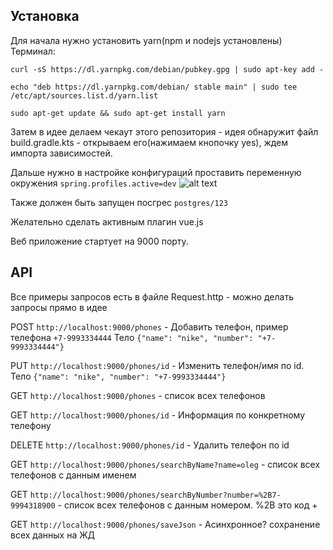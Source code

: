 ## Установка

Для начала нужно установить yarn(npm и nodejs установлены)
Терминал:

```curl -sS https://dl.yarnpkg.com/debian/pubkey.gpg | sudo apt-key add -```

```echo "deb https://dl.yarnpkg.com/debian/ stable main" | sudo tee /etc/apt/sources.list.d/yarn.list```

```sudo apt-get update && sudo apt-get install yarn```

Затем в идее делаем чекаут этого репозитория - идея обнаружит файл build.gradle.kts - открываем его(нажимаем кнопочку yes), ждем импорта зависимостей.

Дальше нужно в настройке конфигураций проставить переменную окружения ```spring.profiles.active=dev```
![alt text](123.png)

Также должен быть запущен посгрес ```postgres/123```

Желательно сделать активным плагин vue.js

Веб приложение стартует на 9000 порту.

## API

Все примеры запросов есть в файле Request.http - можно делать запросы прямо в идее

POST
```http://localhost:9000/phones```  - Добавить телефон, пример телефона ```+7-9993334444```
Тело
```{"name": "nike", "number": "+7-9993334444"}```

PUT
```http://localhost:9000/phones/id```  - Изменить телефон/имя по id.
Тело
```{"name": "nike", "number": "+7-9993334444"}```

GET
```http://localhost:9000/phones``` - список всех телефонов

GET
```http://localhost:9000/phones/id```  - Информация по конкретному телефону

DELETE
```http://localhost:9000/phones/id```  - Удалить телефон по id

GET 
```http://localhost:9000/phones/searchByName?name=oleg``` - список всех телефонов с данным именем

GET 
```http://localhost:9000/phones/searchByNumber?number=%2B7-9994318900``` - список всех телефонов с данным номером. %2B это код +

GET
```http://localhost:9000/phones/saveJson```  - Асинхронное? сохранение всех данных на ЖД